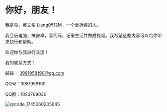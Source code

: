 # 你好，朋友！

​我是亮，英文名 Liang0512M，一个爱折腾的人。

我会玩电脑，搞安卓，写代码，记录生活并做成视频。我希望这些内容可以给你带来快乐和帮助。

欢迎你与我进行交流！

我的联系方式：

邮箱： 3981958190@qq.com

QQ号：3981958190

QQ群：1023769030

![qrcode_1745060205645](https://github.com/user-attachments/assets/3b23fa2e-e6e4-485e-ab61-246af6c3b37f)
